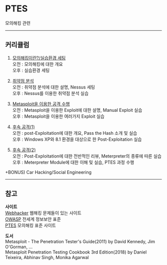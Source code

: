 # PTES
모의해킹 관련

* * * 

## 커리큘럼   

1. [모의해킹이란?/실습환경 세팅](https://www.notion.so/1-bf3a0581da45425ab4bb601e7d61be51)   
    오전 : 모의해킹에 대한 개요   
    오후 : 실습환경 세팅   

2. [취약점 분석](https://www.notion.so/2-d1e05d0891d640bf9a4a712cd9ff78b2)   
    오전 : 취약점 분석에 대한 설명, Nessus 세팅   
    오후 : Nessus를 이용한 취약점 분석 실습   

3. [Metasploit을 이용한 공격 수행](https://www.notion.so/3-Metasploit-3a53589c17ae4b67b7fee627a54155e9)   
    오전 : Metasploit을 이용한 Exploit에 대한 설명, Manual Exploit 실습   
    오후 : Metasploit을 이용한 여러가지 Exploit 실습   

4. [후속 공격(1)](https://www.notion.so/4-1-31f7549d18314399887fc681c645ce2a)   
    오전 : post-Exploitation에 대한 개요, Pass the Hash 소개 및 실습   
    오후 : Windows XP와 8.1 환경을 대상으로 한 Post-Exploitation 실습   

5. [후속 공격(2)](https://www.notion.so/5-2-fddb5f8ee5e543c69e9e1def48f2e890)   
    오전 : Post-Exploitation에 대한 전반적인 리뷰, Meterpreter의 종류에 따른 실습   
    오후 : Meterpreter Module에 대한 이해 및 실습, PTES 과정 수행   


+BONUS) Car Hacking/Social Engineering   








* * *

## 참고   

**사이트**   
[Webhacker](https://webhacking.kr/) 웹해킹 문제들이 있는 사이트   
[OWASP](https://owasp.org/www-community/attacks/) 전세계 정보보안 표준    
[PTES](http://www.pentest-standard.org/index.php/Main_Page) 모의해킹 표준 사이트   


**도서**   
Metasploit - The Penetration Tester's Guide(2011) by David Kennedy, Jim O'Gorman, ...   
Metasploit Penetration Testing Cookbook 3rd Edition(2018) by Daniel Teixeira, Abhinav Singh, Monika Agarwal   




